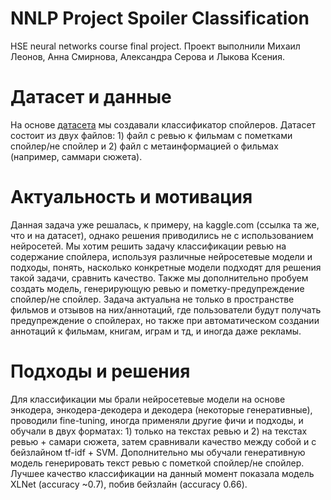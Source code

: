 # NNLP Project Spoiler Classification


HSE neural networks course final project. 
Проект выполнили Михаил Леонов, Анна Смирнова, Александра Серова и Лыкова Ксения. 

# Датасет и данные
На основе [датасета](https://www.kaggle.com/datasets/rmisra/imdb-spoiler-dataset) мы создавали классификатор спойлеров. Датасет состоит из двух файлов: 1) файл с ревью к фильмам с пометками спойлер/не спойлер и 2) файл с метаинформацией о фильмах (например, саммари сюжета). 

# Актуальность и мотивация
Данная задача уже решалась, к примеру, на kaggle.com (ссылка та же, что и на датасет), однако решения приводились не с использованием нейросетей. Мы хотим решить задачу классификации ревью на содержание спойлера, используя различные нейросетевые модели и подходы, понять, насколько конкретные модели подходят для решения такой задачи, сравнить качество. Также мы дополнительно пробуем создать модель, генерирующую ревью и пометку-предупреждение спойлер/не спойлер. Задача актуальна не только в пространстве фильмов и отзывов на них/аннотаций, где пользователи будут получать предупреждение о спойлерах, но также при автоматическом создании аннотаций к фильмам, книгам, играм и тд, и иногда даже рекламы. 

# Подходы и решения
Для классификации мы брали нейросетевые модели на основе энкодера, энкодера-декодера и декодера (некоторые генеративные), проводили fine-tuning, иногда применяли другие фичи и подходы, и обучали в двух форматах: 1) только на текстах ревью и 2) на текстах ревью + самари сюжета, затем сравнивали качество между собой и с бейзлайном tf-idf + SVM. Дополнительно мы обучали генеративную модель генерировать текст ревью с пометкой спойлер/не спойлер. Лучшее качество классификации на данный момент показала модель XLNet (accuracy ~0.7), побив бейзлайн (accuracy 0.66).
